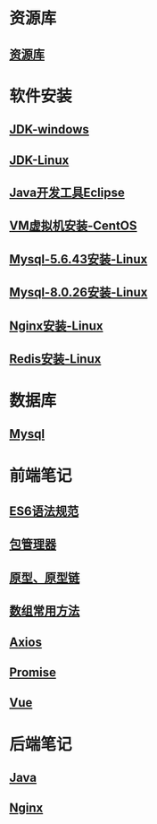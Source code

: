 # 资源库

## [资源库](资源.md)

# 软件安装

## [JDK-windows ](/JDK-windows/)

## [JDK-Linux](/JDK-Linux/)

## [Java开发工具Eclipse](/Java开发工具Eclipse/)

## [VM虚拟机安装-CentOS](/VM虚拟机安装-CentOS/)

## [Mysql-5.6.43安装-Linux](/Mysql-5.6.43安装-Linux/)

## [Mysql-8.0.26安装-Linux](/Mysql-8.0.26安装-Linux/)

## [Nginx安装-Linux](/Nginx安装-Linux/)

## [Redis安装-Linux](/Redis安装-Linux/)

# 数据库

## [Mysql](/mysql/)

# 前端笔记

## [ES6语法规范](/ES6语法规范/)

## [包管理器](/包管理器/)

## [原型、原型链](/原型、原型链/)

## [数组常用方法](/数组常用方法/)

## [Axios](/Axios/)

## [Promise](/Promise/)

## [Vue](/Vue/)



# 后端笔记

## [Java](/java/)

## [Nginx](/Nginx/)